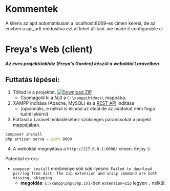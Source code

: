 # Kommentek
A kliens az apit automatikusan a localhost:8069-es címen keresi, de az envben a api_urlt módosítva ezt át lehet állítani. we made it configurable c:

# Freya's Web (client)

***Az éves projektünkhöz (Freya's Garden) készül a weboldal Laravelben***

  
## Futtatás lépései:
1. Töltsd le a projektet. 
 <a href= "https://github.com/cerberus2477//archive/refs/heads/master.zip"><img src="http://img.shields.io/badge/Download_ZIP_green?style=for-the-badge" alt="Download ZIP"></a>
    - Csomagold ki a fájlt a `C:\xampp\htdocs\` mappába.
2. XAMPP indítása (Apache, MySQL) és a <a href= "https://github.com/cerberus2477/freya-rest-kola/archive/refs/heads/master.zip">REST API</a> indítása
    - (opcionális, e nélkül is elindul az oldal de az adatokat nem fogja tudni lekérni) 
3. Futtasd a Laravel működéséhez szükséges parancsokat a projekt mappájában.
```cmd
composer install
php artisan serve --port 8000
```
4. A weboldal megnyitása a `http://127.0.0.1:8000/` címen. Enjoy :)



Potential errors:
- `composer install` eredménye sok sok ilyesmi: `Failed to download psr/log from dist: The zip extension and unzip command are both missing, skipping.`
	- **megoldás**: `C:\xampp\php\php.ini`-ben `extension=zip` legyen `;` nélkül.
